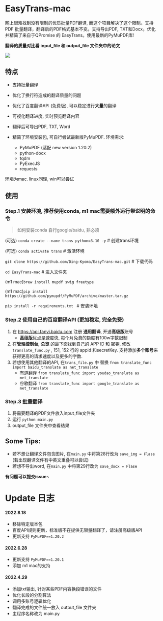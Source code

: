 # EasyTrans-mac
网上很难找到没有限制的优质批量PDF翻译, 而这个项目解决了这个限制。支持PDF 批量翻译，翻译后的PDF格式基本不变。支持导出PDF, TXT和Docx。优化并精简了来自于QPromise 的 EasyTrans。使用最新的PyMuPDF库!

**翻译的质量对比看 input_file 和 output_file 文件夹中的论文**

![](https://raw.githubusercontent.com/Ding-Kyoma/CloudPic/master/gif/Kapture_2022-04-05_at_17.18.19.gif)

## 特点

- 支持批量翻译

- 优化了换行符造成的翻译质量的问题

- 优化了百度翻译API (免费版), 可以稳定进行**大量**的翻译

- 可视化翻译进度, 实时预览翻译内容

- 翻译后可导出PDF, TXT, Word

- 精简了环境安装包, 可自行尝试最新版PyMuPDF. 环境需求:
  - PyMuPDF (适配 new version 1.20.2)
  - python-docx
  - tqdm
  - PyExecJS
  - requests
  
  

环境为mac. linux同理, win可以尝试

## 使用

### Step.1 安装环境, 推荐使用conda, m1 mac需要额外运行带说明的命令

> 如何安装conda 自行google/baidu, 非必须

(可选) `conda create --name trans python=3.10 -y`   # 创建trans环境

(可选) `conda activate trans`  # 激活环境

`git clone https://github.com/Ding-Kyoma/EasyTrans-mac.git`  # 下载代码

`cd EasyTrans-mac`  # 进入文件夹

(m1 mac)`brew install mupdf swig freetype`

(m1 mac)`pip install https://github.com/pymupdf/PyMuPDF/archive/master.tar.gz`

`pip install -r requirements.txt `  # 安装环境



### Step.2 使用自己的百度翻译API (更加稳定, 完全免费)

1. 在 https://api.fanyi.baidu.com 注册 **通用翻译**, 开通**高级版**账号
   - **高级版**优点是速度快, 每个月免费的额度有100w字数限制
2. 在**管理控制台**, **总览** 的最下面找到自己的 APP ID 和 密钥, 修改 `translate_func.py` , 151, 152 行的 appid 和secretKey. 支持添加**多个账号**来获得更高的请求速度以及更多的字数. 
3. 若想使用其他翻译的API, 在`trans_file.py` 中 替换 `from translate_func import baidu_translate as net_translate`  
   - 有道翻译 `from translate_func import youdao_translate as net_translate` 
   - 谷歌翻译 `from translate_func import google_translate as net_translate`



### Step.3 批量翻译

1. 将需要翻译的PDF文件放入input_file文件夹
2. 运行 `python main.py `
3. output_file 文件夹中查看结果

 

  

## Some Tips:

- 若不想让翻译文件包含图片, 在`main.py` 中将第28行改为 `save_img = Flase` (若出现翻译文件有中英文重叠可以尝试)
- 若想不导出word, 在`main.py` 中将第29行改为 `save_docx = Flase`

 

 

**有问题可以提交issue~**

# Update 日志

#### 2022.8.18
- 移除特定版本包
- 百度API规则更新，标准版不在提供无限量翻译了，请注册高级版API
- 更新支持 `PyMuPDF==1.20.2`

#### 2022.6.28

- 更新支持 `PyMuPDF==1.20.1`
- 添加 m1 mac的支持

#### 2022.4.29

- 添加txt输出, 针对某些PDF内容换段错误的文件
- 优化长段的分割算法
- 调用多账号逻辑优化
- 翻译完成的文件统一放入 output_file 文件夹
- 主程序名称改为 main.py
